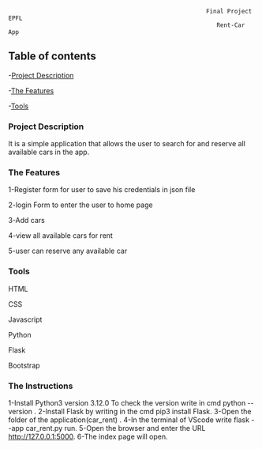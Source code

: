 
                                                            Final Project EPFL
                                                               Rent-Car App


## Table of contents
-[Project Description](#project-description)

-[The Features](#the-features)

-[Tools](#tools)

### Project Description

It is a simple application that allows the user to search for and reserve all available cars in the app.

### The Features

1-Register form for user to save his credentials in json file 

2-login Form to enter the user to home page

3-Add cars 

4-view all available cars for rent

5-user can reserve any available car


### Tools

HTML

CSS

Javascript

Python

Flask 

Bootstrap 


### The Instructions

1-Install Python3 version 3.12.0 To check the version write in cmd python --version .
2-Install Flask by writing in the cmd pip3 install Flask.
3-Open the folder of the application(car_rent) .
4-In the terminal of VScode write flask --app car_rent.py run.
5-Open the browser and enter the URL http://127.0.0.1:5000.
6-The index page will open.

